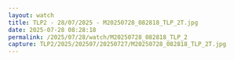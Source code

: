 ```yaml
---
layout: watch
title: TLP2 - 28/07/2025 - M20250728_082818_TLP_2T.jpg
date: 2025-07-28 08:28:18
permalink: /2025/07/28/watch/M20250728_082818_TLP_2
capture: TLP2/2025/202507/20250727/M20250728_082818_TLP_2T.jpg
---
```

